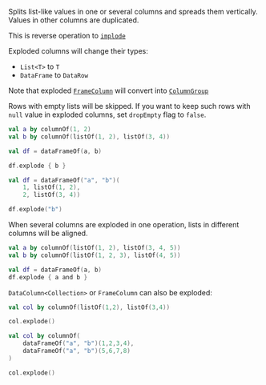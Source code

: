 [//]: # (title: explode)

<!---IMPORT org.jetbrains.kotlinx.dataframe.samples.api.Modify-->

Splits list-like values in one or several columns and spreads them vertically. Values in other columns are duplicated.  

This is reverse operation to [`implode`](implode.md)

Exploded columns will change their types:
* `List<T>` to `T`
* `DataFrame` to `DataRow`

Note that exploded [`FrameColumn`](DataColumn.md#framecolumn) will convert into [`ColumnGroup`](DataColumn.md#columngroup)

Rows with empty lists will be skipped. If you want to keep such rows with `null` value in exploded columns, set `dropEmpty` flag to `false`.

<!---FUN explode-->
<tabs>
<tab title="Accessors">

```kotlin
val a by columnOf(1, 2)
val b by columnOf(listOf(1, 2), listOf(3, 4))

val df = dataFrameOf(a, b)

df.explode { b }
```

</tab>
<tab title="Strings">

```kotlin
val df = dataFrameOf("a", "b")(
    1, listOf(1, 2),
    2, listOf(3, 4))

df.explode("b")
```

</tab></tabs>
<!---END-->

When several columns are exploded in one operation, lists in different columns will be aligned.

<!---FUN explodeSeveral-->

```kotlin
val a by columnOf(listOf(1, 2), listOf(3, 4, 5))
val b by columnOf(listOf(1, 2, 3), listOf(4, 5))

val df = dataFrameOf(a, b)
df.explode { a and b }
```

<!---END-->

`DataColumn<Collection>` or `FrameColumn` can also be exploded:

<!---FUN explodeColumnList-->

```kotlin
val col by columnOf(listOf(1,2), listOf(3,4))

col.explode()
```

<!---END-->

<!---FUN explodeColumnFrames-->

```kotlin
val col by columnOf(
    dataFrameOf("a", "b")(1,2,3,4),
    dataFrameOf("a", "b")(5,6,7,8)
)

col.explode()
```

<!---END-->
